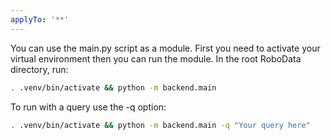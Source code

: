 ```yaml
---
applyTo: '**'
---
```

You can use the main.py script as a module. First you need to activate your virtual environment then you can run the module. In the root RoboData directory, run:

```bash
. .venv/bin/activate && python -m backend.main
```

To run with a query use the -q option:

```bash
. .venv/bin/activate && python -m backend.main -q "Your query here"
```